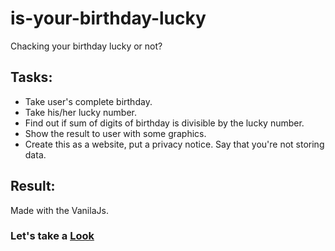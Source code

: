 # is-your-birthday-lucky
Chacking your birthday lucky or not?
## Tasks:
- Take user's complete birthday.
- Take his/her lucky number.
- Find out if sum of digits of birthday is divisible by the lucky number.
- Show the result to user with some graphics.
- Create this as a website, put a privacy notice. Say that you're not storing data.
## Result: 
Made with the VanilaJs.
### Let's take a [Look](https://arjun-computer-geek.github.io/is-your-birthday-lucky/)
